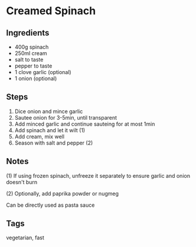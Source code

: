 # Creamed Spinach

## Ingredients 

* 400g spinach 
* 250ml cream 
* salt to taste 
* pepper to taste 
* 1 clove garlic (optional)
* 1 onion (optional)

## Steps

1. Dice onion and mince garlic
2. Sautee onion for 3-5min, until transparent
3. Add minced garlic and continue sauteing for at most 1min
4. Add spinach and let it wilt (1)
5. Add cream, mix well
6. Season with salt and pepper (2)


## Notes 

(1) If using frozen spinach, unfreeze it separately to ensure garlic and onion doesn't burn

(2) Optionally, add paprika powder or nugmeg

Can be directly used as pasta sauce

## Tags
vegetarian, fast
